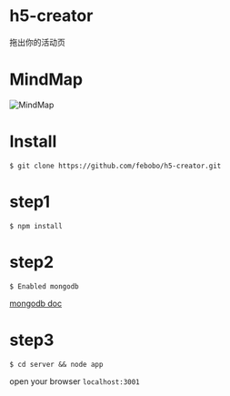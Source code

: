 # h5-creator
拖出你的活动页

# MindMap
![MindMap](https://cloud.githubusercontent.com/assets/9276376/17545961/51127d34-5f12-11e6-9b21-23f05f798754.png)


# Install
```
$ git clone https://github.com/febobo/h5-creator.git
```

# step1
```$ npm install```   

# step2
```
$ Enabled mongodb
```
[mongodb doc](https://docs.mongodb.com/manual/installation/)

# step3 
```
$ cd server && node app
```
open your browser ```localhost:3001```


